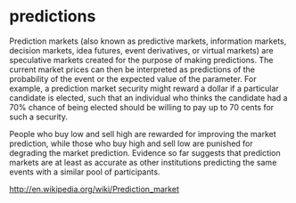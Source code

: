 # predictions
Prediction markets (also known as predictive markets, information markets, decision markets, idea futures, event derivatives, or virtual markets) are speculative markets created for the purpose of making predictions. The current market prices can then be interpreted as predictions of the probability of the event or the expected value of the parameter. For example, a prediction market security might reward a dollar if a particular candidate is elected, such that an individual who thinks the candidate had a 70% chance of being elected should be willing to pay up to 70 cents for such a security.

People who buy low and sell high are rewarded for improving the market prediction, while those who buy high and sell low are punished for degrading the market prediction. Evidence so far suggests that prediction markets are at least as accurate as other institutions predicting the same events with a similar pool of participants.


http://en.wikipedia.org/wiki/Prediction_market

